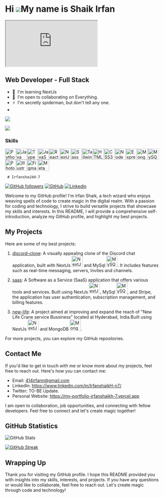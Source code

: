 Hi ![](https://user-images.githubusercontent.com/18350557/176309783-0785949b-9127-417c-8b55-ab5a4333674e.gif)My name is Shaik Irfan
===================================================================================================================================

<iframe src="https://lottie.host/embed/53db5197-94ca-46d3-965e-a56327d2fa5b/733klsAfqR.lottie"></iframe>


Web Developer - Full Stack
--------------------------

*   🧠  I'm learning NextJs
*   🤝  I'm open to collaborating on Everything.
*   ⚡  I'm secretly spiderman, but don't tell any one.
*   <a href="https://www.github.com/IrfanshaikH-7" target="_blank" rel="noreferrer">
 ![](https://komarev.com/ghpvc/?username=IrfanshaikH-7)
 
<img src="https://img.shields.io/github/followers/IrfanshaikH-7?logo=github&style=for-the-badge&color=0891b2&labelColor=1c1917" />
 </a>

 
### Skills 
<p align="left">
<a href="https://www.python.org/" target="_blank" rel="noreferrer"><img src="https://raw.githubusercontent.com/danielcranney/readme-generator/main/public/icons/skills/python-colored.svg" width="36" height="36" alt="Python" /></a><a href="https://www.oracle.com/java/" target="_blank" rel="noreferrer"><img src="https://raw.githubusercontent.com/danielcranney/readme-generator/main/public/icons/skills/java-colored.svg" width="36" height="36" alt="Java" /></a><a href="https://www.typescriptlang.org/" target="_blank" rel="noreferrer"><img src="https://raw.githubusercontent.com/danielcranney/readme-generator/main/public/icons/skills/typescript-colored.svg" width="36" height="36" alt="TypeScript" /></a><a href="https://developer.mozilla.org/en-US/docs/Web/JavaScript" target="_blank" rel="noreferrer"><img src="https://raw.githubusercontent.com/danielcranney/readme-generator/main/public/icons/skills/javascript-colored.svg" width="36" height="36" alt="JavaScript" /></a><a href="https://reactjs.org/" target="_blank" rel="noreferrer"><img src="https://raw.githubusercontent.com/danielcranney/readme-generator/main/public/icons/skills/react-colored.svg" width="36" height="36" alt="React" /></a><a href="https://nextjs.org/docs" target="_blank" rel="noreferrer"><img src="https://raw.githubusercontent.com/danielcranney/readme-generator/main/public/icons/skills/nextjs-colored.svg" width="36" height="36" alt="NextJs" /></a><a href="https://sass-lang.com/" target="_blank" rel="noreferrer"><img src="https://raw.githubusercontent.com/danielcranney/readme-generator/main/public/icons/skills/sass-colored.svg" width="36" height="36" alt="Sass" /></a><a href="https://tailwindcss.com/" target="_blank" rel="noreferrer"><img src="https://raw.githubusercontent.com/danielcranney/readme-generator/main/public/icons/skills/tailwindcss-colored.svg" width="36" height="36" alt="TailwindCSS" /></a><a href="https://developer.mozilla.org/en-US/docs/Glossary/HTML5" target="_blank" rel="noreferrer"><img src="https://raw.githubusercontent.com/danielcranney/readme-generator/main/public/icons/skills/html5-colored.svg" width="36" height="36" alt="HTML5" /></a><a href="https://www.w3.org/TR/CSS/#css" target="_blank" rel="noreferrer"><img src="https://raw.githubusercontent.com/danielcranney/readme-generator/main/public/icons/skills/css3-colored.svg" width="36" height="36" alt="CSS3" /></a><a href="https://nodejs.org/en/" target="_blank" rel="noreferrer"><img src="https://raw.githubusercontent.com/danielcranney/readme-generator/main/public/icons/skills/nodejs-colored.svg" width="36" height="36" alt="NodeJS" /></a><a href="https://expressjs.com/" target="_blank" rel="noreferrer"><img src="https://raw.githubusercontent.com/danielcranney/readme-generator/main/public/icons/skills/express-colored.svg" width="36" height="36" alt="Express" /></a><a href="https://www.mongodb.com/" target="_blank" rel="noreferrer"><img src="https://raw.githubusercontent.com/danielcranney/readme-generator/main/public/icons/skills/mongodb-colored.svg" width="36" height="36" alt="MongoDB" /></a><a href="https://www.mysql.com/" target="_blank" rel="noreferrer"><img src="https://raw.githubusercontent.com/danielcranney/readme-generator/main/public/icons/skills/mysql-colored.svg" width="36" height="36" alt="MySQL" /></a><a href="https://www.adobe.com/uk/products/photoshop.html" target="_blank" rel="noreferrer"><img src="https://raw.githubusercontent.com/danielcranney/readme-generator/main/public/icons/skills/photoshop-colored.svg" width="36" height="36" alt="Photoshop" /></a><a href="https://www.adobe.com/uk/products/illustrator.html" target="_blank" rel="noreferrer"><img src="https://raw.githubusercontent.com/danielcranney/readme-generator/main/public/icons/skills/illustrator-colored.svg" width="36" height="36" alt="Illustrator" /></a><a href="https://www.figma.com/" target="_blank" rel="noreferrer"><img src="https://raw.githubusercontent.com/danielcranney/readme-generator/main/public/icons/skills/figma-colored.svg" width="36" height="36" alt="Figma" /></a><a href="https://metamask.io/" target="_blank" rel="noreferrer"><img src="https://raw.githubusercontent.com/danielcranney/readme-generator/main/public/icons/skills/metamask-colored.svg" width="36" height="36" alt="MetaMask" /></a></p>

     # IrfanshaikH-7

[![GitHub followers](https://img.shields.io/github/followers/IrfanshaikH-7?style=social)](https://github.com/IrfanshaikH-7)
[![GitHub](https://img.shields.io/github/followers/IrfanshaikH-7?label=Follow&style=social)](https://github.com/IrfanshaikH-7)
[![Linkedin](https://img.shields.io/badge/-Irfan%20Shaik-blue?style=flat-square&logo=Linkedin&logoColor=white&link=https://www.linkedin.com/in/irfan-shaik-kh-230bba206/)](https://www.linkedin.com/in/irfan-shaik-kh-230bba206/)

Welcome to my GitHub profile! I'm Irfan Shaik, a tech wizard who enjoys weaving spells of code to create magic in the digital realm. With a passion for coding and technology, I strive to build versatile projects that showcase my skills and interests. In this README, I will provide a comprehensive self-introduction, analyze my GitHub profile, and highlight my best projects.

## My Projects

Here are some of my best projects:

1. [discord-clone](https://github.com/IrfanshaikH-7/discord-clone): A visually appealing clone of the Discord chat application, built with NextJs <img src="https://raw.githubusercontent.com/danielcranney/readme-generator/main/public/icons/skills/nextjs-colored.svg" width="36" height="36" alt="NextJs" /> and MySql <img src="https://raw.githubusercontent.com/danielcranney/readme-generator/main/public/icons/skills/mysql-colored.svg" width="36" height="36" alt="MySQL" />. It includes features such as real-time messaging, servers, Invites and channels.

2. [saas](https://github.com/IrfanshaikH-7/saas): A Software as a Service (SaaS) application that offers various tools and services. Built using NextJs <img src="https://raw.githubusercontent.com/danielcranney/readme-generator/main/public/icons/skills/nextjs-colored.svg" width="36" height="36" alt="NextJs" />, MySql <img src="https://raw.githubusercontent.com/danielcranney/readme-generator/main/public/icons/skills/mysql-colored.svg" width="36" height="36" alt="MySQL" />, and Stripe, the application has user authentication, subscription management, and billing features.

3. [new-life](https://github.com/IrfanshaikH-7/new-life): A project aimed at improving and expand the reach of "New Life Crane service Bussiness" located at Hyderabad, India.Built using NextJs <img src="https://raw.githubusercontent.com/danielcranney/readme-generator/main/public/icons/skills/nextjs-colored.svg" width="36" height="36" alt="NextJs" /> and MongoDB <img src="https://raw.githubusercontent.com/danielcranney/readme-generator/main/public/icons/skills/mongodb-colored.svg" width="36" height="36" alt="MongoDB" />.

For more projects, you can explore my GitHub repositories.

## Contact Me

If you'd like to get in touch with me or know more about my projects, feel free to reach out. Here's how you can contact me:

- Email: 414irfann@gmail.com
- LinkedIn: https://www.linkedin.com/in/IrfanshaikH-n7/
- Twitter: TO-BE Update.
- Personal Website: https://my-portfolio-irfanshaikh-7.vercel.app

I am open to collaboration, job opportunities, and connecting with fellow developers. Feel free to connect and let's create magic together!

## GitHub Statistics
![GitHub Stats](https://github-readme-stats.vercel.app/api?username=IrfanshaikH-7)

[![GitHub Streak](https://streak-stats.demolab.com/?user=IrfanshaikH-7)](https://git.io/streak-stats)

## Wrapping Up

Thank you for visiting my GitHub profile. I hope this README provided you with insights into my skills, interests, and projects. If you have any questions or would like to collaborate, feel free to reach out. Let's create magic through code and technology!
